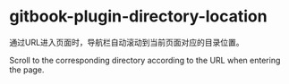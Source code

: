 # gitbook-plugin-directory-location
通过URL进入页面时，导航栏自动滚动到当前页面对应的目录位置。

Scroll to the corresponding directory according to the URL when entering the page.

